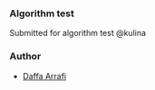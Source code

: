 ### Algorithm test

Submitted for algorithm test @kulina

### Author

- [Daffa Arrafi](https://github.com/daffaarravi)

